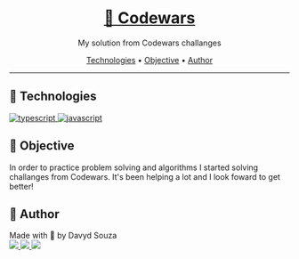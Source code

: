 <h1 align="center"><a href="https://www.codewars.com/">🔫 Codewars</a></h1>
<p align="center">
  My solution from Codewars challanges
</p>
<p align="center">
  <a href="#tech">Technologies</a> •
  <a href="#objective">Objective</a> •
  <a href="#author">Author</a>
</p>

---


<h2 id="tech">🚀 Technologies</h2>

<a href="https://www.typescriptlang.org/" target="_blank">
		<img src="https://img.shields.io/badge/TypeScript-007ACC?style=for-the-badge&logo=typescript&logoColor=white" alt="typescript" />
</a>
<a href="https://developer.mozilla.org/en-US/docs/Web/JavaScript" target="_blank" rel="noreferrer">
		<img src="https://img.shields.io/badge/JavaScript-F7DF1E?style=for-the-badge&logo=javascript&logoColor=black" alt="javascript" />
</a>



<h2 id="objective">🎯 Objective</h2>

<p>
	In order to practice problem solving and algorithms I started solving challanges from Codewars. It's been helping a lot and I look foward to get better!
</p>



<h2 id="author">👤 Author</h2>

<p>
  Made with 💛 by Davyd Souza </br>
  <a href="https://www.linkedin.com/in/davyd-souza/" target="_blank" alt="LinnkedIn badge">
    <img src="https://img.shields.io/badge/LinkedIn-0077B5?style=for-the-badge&logo=linkedin&logoColor=white"/>
  </a>
  <a href="mailto:davyd.eduardo.souza@hotmail.com" target="_blank" alt="Outlook badge">
    <img src="https://img.shields.io/badge/Microsoft_Outlook-0078D4?style=for-the-badge&logo=microsoft-outlook&logoColor=white"/>
  </a>
  <a href="https://www.instagram.com/odeisouza/" target="_blank" alt="Instagram badge">
    <img src="https://img.shields.io/badge/Instagram-E4405F?style=for-the-badge&logo=instagram&logoColor=white"/>
  </a>
</p>